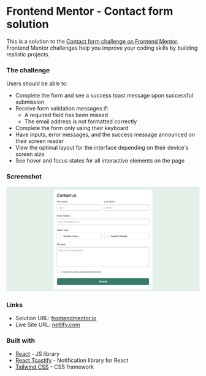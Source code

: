 # Frontend Mentor - Contact form solution

This is a solution to the [Contact form challenge on Frontend Mentor](https://www.frontendmentor.io/challenges/contact-form--G-hYlqKJj). Frontend Mentor challenges help you improve your coding skills by building realistic projects.

### The challenge

Users should be able to:

- Complete the form and see a success toast message upon successful submission
- Receive form validation messages if:
  - A required field has been missed
  - The email address is not formatted correctly
- Complete the form only using their keyboard
- Have inputs, error messages, and the success message announced on their screen reader
- View the optimal layout for the interface depending on their device's screen size
- See hover and focus states for all interactive elements on the page

### Screenshot

![](./project-screenshot.png)

### Links

- Solution URL: [frontendmentor.io](https://www.frontendmentor.io/challenges/contact-form--G-hYlqKJj/hub)
- Live Site URL: [netlify.com](https://magical-pixie-6e4a39.netlify.app/)

### Built with

- [React](https://reactjs.org/) - JS library
- [React Toastify](https://fkhadra.github.io/react-toastify/introduction) - Notification library for React
- [Tailwind CSS](https://tailwindcss.com/) - CSS framework
